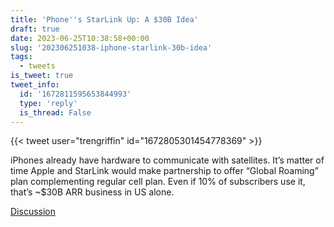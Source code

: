 ```yaml
---
title: 'Phone''s StarLink Up: A $30B Idea'
draft: true
date: 2023-06-25T10:38:58+00:00
slug: '202306251038-iphone-starlink-30b-idea'
tags:
  - tweets
is_tweet: true
tweet_info:
  id: '1672811595653844993'
  type: 'reply'
  is_thread: False
---
```




{{< tweet user="trengriffin" id="1672805301454778369" >}}

iPhones already have hardware to communicate with satellites. It’s matter of time Apple and StarLink would make partnership to offer “Global Roaming” plan complementing regular cell plan. Even if 10% of subscribers use it, that’s ~$30B ARR business in US alone.

[Discussion](https://x.com/sytelus/status/1672811595653844993)
